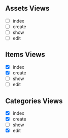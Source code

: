 ## Assets Views

- [ ] index
- [ ] create
- [ ] show
- [ ] edit

## Items Views

- [x] index
- [x] create
- [ ] show
- [ ] edit

## Categories Views

- [x] index
- [x] create
- [ ] show
- [x] edit
